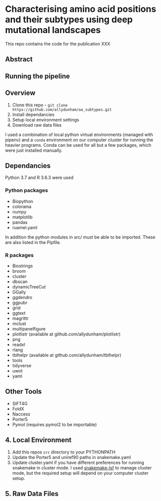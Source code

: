 # Characterising amino acid positions and their subtypes using deep mutational landscapes
This repo contains the code for the publication XXX

## Abstract

## Running the pipeline
## Overview
1. Clone this repo - `git clone https://github.com/allydunham/aa_subtypes.git`
2. Install dependancies
4. Setup local environment settings
5. Download raw data files

I used a combination of local python virtual environments (managed with pipenv) and a 
`conda` environment on our computer cluster for running the heavier programs.
Conda can be used for all but a few packages, which were just installed manually.

## Dependancies

Python 3.7 and R 3.6.3 were used

### Python packages
* Biopython
* colorama
* numpy
* matplotlib
* pandas
* ruamel.yaml

In addition the python modules in src/ must be able to be imported.
These are also listed in the Pipfile.

### R packages
* Biostrings
* broom
* cluster
* dbscan
* dynamicTreeCut
* GGally
* ggdendro
* ggpubr
* grid
* ggtext
* magrittr
* mclust
* multipanelfigure
* plotlistr (available at github.com/allydunham/plotlistr)
* png
* readxl
* rlang
* tblhelpr (available at github.com/allydunham/tblhelpr)
* tools
* tidyverse
* uwot
* yaml

## Other Tools
* SIFT4G
* FoldX 
* Naccess
* Porter5
* Pymol (requires pymol2 to be importable)

## 4. Local Environment
1. Add this repos `src` directory to your PYTHONPATH
2. Update the Porter5 and uniref90 paths in snakemake.yaml
3. Update cluster.yaml if you have different preferences for running snakemake in
   cluster mode. I used [snakemake-lsf](https://github.com/Snakemake-Profiles/snakemake-lsf)
   to manage cluster mode, but the required setup will depend on your computer cluster setup.

## 5. Raw Data Files
